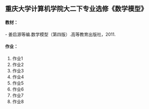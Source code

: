 ## 重庆大学计算机学院大二下专业选修《数学模型》

#### 教材：
 \- 姜启源等编.数学模型（第四版）.高等教育出版社，2011.

#### 作业：
 1. 作业1
 2. 作业2
 3. 作业3
 4. 作业4
 5. 作业5
 6. 作业6
 7. 作业7
 8. 作业8
